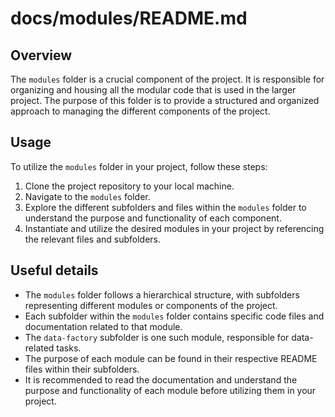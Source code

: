 # docs/modules/README.md

## Overview
The `modules` folder is a crucial component of the project. It is responsible for organizing and housing all the modular code that is used in the larger project. The purpose of this folder is to provide a structured and organized approach to managing the different components of the project.

## Usage
To utilize the `modules` folder in your project, follow these steps:

1. Clone the project repository to your local machine.
2. Navigate to the `modules` folder.
3. Explore the different subfolders and files within the `modules` folder to understand the purpose and functionality of each component.
4. Instantiate and utilize the desired modules in your project by referencing the relevant files and subfolders.

## Useful details
- The `modules` folder follows a hierarchical structure, with subfolders representing different modules or components of the project.
- Each subfolder within the `modules` folder contains specific code files and documentation related to that module.
- The `data-factory` subfolder is one such module, responsible for data-related tasks.
- The purpose of each module can be found in their respective README files within their subfolders.
- It is recommended to read the documentation and understand the purpose and functionality of each module before utilizing them in your project.